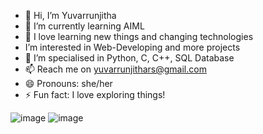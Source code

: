 - 👋 Hi, I’m Yuvarrunjitha
- 🌱 I’m currently learning AIML
- 👀 I love learning new things and changing technologies
- I’m interested in Web-Developing and more projects
- 🌱 I’m specialised in Python, C, C++, SQL Database
- 📫 Reach me on yuvarrunjithars@gmail.com
- 😄 Pronouns: she/her
- ⚡ Fun fact: I love exploring things!

![image](https://github.com/user-attachments/assets/c9a6bb08-69d5-49d6-a5da-85e2c869196d)
![image](https://assets.leetcode.com/static_assets/marketing/202504.gif)


<!---
2024yuva/2024yuva is a ✨ unique ✨ repository because its `README.md` (this file) appears on your GitHub profile.
You can click the Preview link to take a look at your changes.
--->
